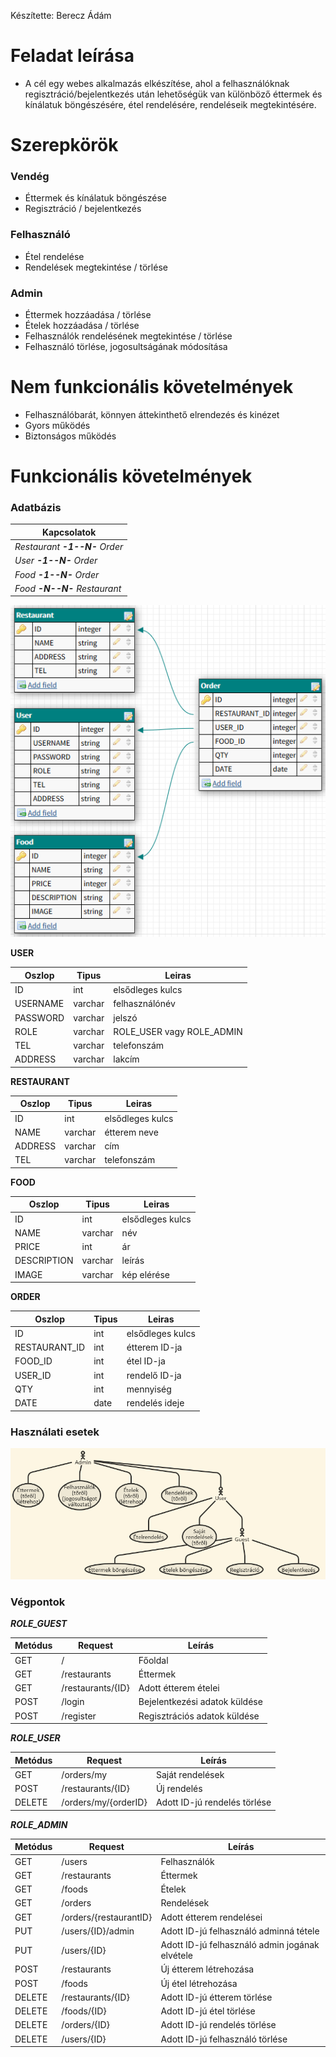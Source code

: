 Készítette: Berecz Ádám
# Feladat leírása
- A cél egy webes alkalmazás elkészítése, ahol a felhasználóknak regisztráció/bejelentkezés után lehetőségük van különböző éttermek és kínálatuk böngészésére, étel rendelésére, rendeléseik megtekintésére.
# Szerepkörök
### Vendég
 - Éttermek és kínálatuk böngészése
 - Regisztráció / bejelentkezés
### Felhasználó
 - Étel rendelése
 - Rendelések megtekintése / törlése
### Admin
 - Éttermek hozzáadása / törlése
 - Ételek hozzáadása / törlése
 - Felhasználók rendelésének megtekintése / törlése
 - Felhasználó törlése, jogosultságának módosítása
# Nem funkcionális követelmények
- Felhasználóbarát, könnyen áttekinthető elrendezés és kinézet
- Gyors működés
- Biztonságos működés
# Funkcionális követelmények
### Adatbázis

| Kapcsolatok |
| ------------- |
| *Restaurant **-1--N-** Order* |
| *User **-1--N-** Order*  |
| *Food **-1--N-** Order* |
| *Food **-N--N-** Restaurant* |

![alt text](https://github.com/Flash97111/alkfejl2/blob/master/img/db.png)

**USER**

| Oszlop | Tipus | Leiras |
| ------------- | ------------- | ------------- |
| ID  | int  | elsődleges kulcs |
| USERNAME  | varchar | felhasználónév |
| PASSWORD  | varchar | jelszó |
| ROLE | varchar | ROLE_USER vagy ROLE_ADMIN |
| TEL | varchar | telefonszám |
| ADDRESS | varchar | lakcím |

**RESTAURANT**

| Oszlop | Tipus | Leiras |
| ------------- | ------------- | ------------- |
| ID  | int  | elsődleges kulcs |
| NAME  | varchar | étterem neve |
| ADDRESS  | varchar | cím |
| TEL  | varchar | telefonszám |

**FOOD**

| Oszlop | Tipus | Leiras |
| ------------- | ------------- | ------------- |
| ID  | int  | elsődleges kulcs |
| NAME | varchar | név |
| PRICE | int | ár |
| DESCRIPTION | varchar | leírás |
| IMAGE | varchar | kép elérése |


**ORDER**

| Oszlop | Tipus | Leiras |
| ------------- | ------------- | ------------- |
| ID  | int  | elsődleges kulcs |
| RESTAURANT_ID  | int | étterem ID-ja |
| FOOD_ID | int | étel ID-ja |
| USER_ID | int | rendelő ID-ja |
| QTY | int | mennyiség |
| DATE | date | rendelés ideje |

### Használati esetek
![alt text](https://github.com/Flash97111/alkfejl2/blob/master/img/usecase.PNG)

### Végpontok
***ROLE_GUEST***

| Metódus | Request | Leírás |
| ------------- | ------------- | ------------- |
| GET  | / | Főoldal |
| GET  | /restaurants | Éttermek |
| GET  | /restaurants/{ID} | Adott étterem ételei |
| POST  | /login | Bejelentkezési adatok küldése |
| POST | /register | Regisztrációs adatok küldése |

***ROLE_USER***

| Metódus | Request | Leírás |
| ------------- | ------------- | ------------- |
| GET  | /orders/my | Saját rendelések |
| POST  | /restaurants/{ID} | Új rendelés |
| DELETE  | /orders/my/{orderID} | Adott ID-jú rendelés törlése |

***ROLE_ADMIN***

| Metódus | Request | Leírás |
| ------------- | ------------- | ------------- |
| GET  | /users | Felhasználók |
| GET  | /restaurants | Éttermek |
| GET  | /foods | Ételek |
| GET  | /orders | Rendelések |
| GET  | /orders/{restaurantID} | Adott étterem rendelései |
| PUT  | /users/{ID}/admin | Adott ID-jú felhasználó adminná tétele |
| PUT  | /users/{ID} | Adott ID-jú felhasználó admin jogának elvétele |
| POST  | /restaurants | Új étterem létrehozása |
| POST  | /foods | Új étel létrehozása |
| DELETE | /restaurants/{ID}  | Adott ID-jú étterem törlése |
| DELETE | /foods/{ID}  | Adott ID-jú étel törlése |
| DELETE | /orders/{ID} | Adott ID-jú rendelés törlése |
| DELETE  | /users/{ID} | Adott ID-jú felhasználó törlése |
